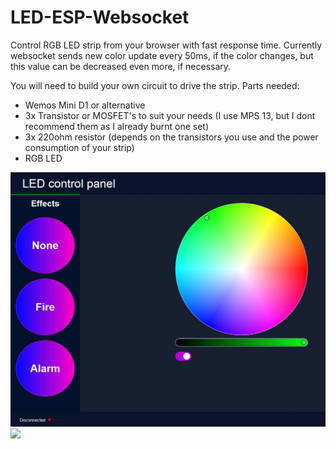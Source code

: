 # LED-ESP-Websocket
Control RGB LED strip from your browser with fast response time. Currently websocket sends new color update every 50ms,
if the color changes, but this value can be decreased even more, if necessary. 

You will need to build your own circuit to drive the strip.
Parts needed: 
* Wemos Mini D1 or alternative
* 3x Transistor or MOSFET's to suit your needs (I use MPS 13, but I dont recommend them as I already burnt one set)
* 3x 220ohm resistor (depends on the transistors you use and the power consumption of your strip)
* RGB LED 

![](https://raw.githubusercontent.com/K9260/LED-ESP-Websocket/master/interface.jpg)
[![](http://img.youtube.com/vi/FgJDixEFlrs/0.jpg)](http://www.youtube.com/watch?v=FgJDixEFlrs "")
